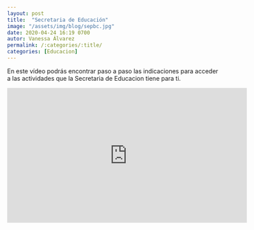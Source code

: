 ```yaml
---
layout: post
title:  "Secretaria de Educación"
image: "/assets/img/blog/sepbc.jpg"
date: 2020-04-24 16:19 0700
autor: Vanessa Álvarez
permalink: /:categories/:title/
categories: [Educacion]
---
```


 En este vídeo podrás encontrar paso a paso las indicaciones para acceder a las actividades que la Secretaria de Educacion tiene para ti. 
 
<div class="embed-responsive embed-responsive-16by9">

<iframe src="https://www.facebook.com/plugins/video.php?href=https%3A%2F%2Fwww.facebook.com%2FInformandoBC%2Fvideos%2F1667512453412823%2F&show_text=0&width=560" width="560" height="315" style="border:none;overflow:hidden" scrolling="no" frameborder="0" allowTransparency="true" allowFullScreen="true"></iframe>
  
</div>



